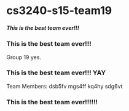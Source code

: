 # cs3240-s15-team19

##### This is the best team ever!!!

### This is the best team ever!!!
Group 19 yes.

### This is the best team ever!!! YAY

Team Members:
dsb5fv
mgs4ff
kq4hy
sdg6vt

### This is the best team ever!!!!!!
